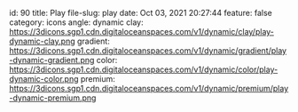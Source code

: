 id: 90
title: Play 
file-slug: play
date: Oct 03, 2021 20:27:44
feature: false
category: icons
angle: dynamic
clay: https://3dicons.sgp1.cdn.digitaloceanspaces.com/v1/dynamic/clay/play-dynamic-clay.png
gradient: https://3dicons.sgp1.cdn.digitaloceanspaces.com/v1/dynamic/gradient/play-dynamic-gradient.png
color: https://3dicons.sgp1.cdn.digitaloceanspaces.com/v1/dynamic/color/play-dynamic-color.png
premium: https://3dicons.sgp1.cdn.digitaloceanspaces.com/v1/dynamic/premium/play-dynamic-premium.png
